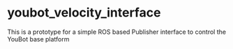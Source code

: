 # youbot_velocity_interface
This is a prototype for a simple ROS based Publisher interface to control the YouBot base platform
